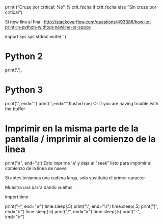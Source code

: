 print ("Cruze por critical: %s" % crit_fecha if crit_fecha else "Sin cruze por critical")


Si new line al final:
http://stackoverflow.com/questions/493386/how-to-print-in-python-without-newline-or-space

import sys
sys.stdout.write('.')

# Python 2
print('.'),

# Python 3
print('.', end="")
print('.',end="",flush=True)
   Or if you are having trouble with the buffer


# Imprimir en la misma parte de la pantalla / imprimir al comienzo de la linea
print("a", end='\r')
Esto imprime 'a' y deja el "seek" listo para imprimir al comienzo de la linea de nuevo

Si antes teniamos una cadena larga, solo sustituira el primer caracter


Muestra una barra dando vueltas

import time

print("-", end="\r")
time.sleep(.5)
print("\\", end="\r")
time.sleep(.5)
print("|", end="\r")
time.sleep(.5)
print("/", end="\r")
time.sleep(.5)
print("-", end="\r")
